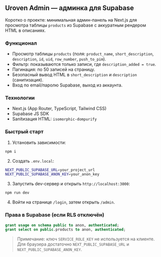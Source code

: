 ## Uroven Admin — админка для Supabase

Коротко о проекте: минимальная админ-панель на Next.js для просмотра таблицы `products` из Supabase с аккуратным рендером HTML в описаниях.

### Функционал
- Просмотр таблицы `products` (поля: `product_name`, `short_description`, `description`, `id`, `uid`, `row_number`, `push_to_pim`).
- Фильтр: показываются только записи, где `description_added = true`.
- Пагинация: по 50 записей на страницу.
- Безопасный вывод HTML в `short_description` и `description` (санитизация).
- Вход по email/паролю Supabase, выход из аккаунта.

### Технологии
- Next.js (App Router, TypeScript, Tailwind CSS)
- Supabase JS SDK
- Sanitизация HTML: `isomorphic-dompurify`

### Быстрый старт
1. Установить зависимости:
```bash
npm i
```
2. Создать `.env.local`:
```bash
NEXT_PUBLIC_SUPABASE_URL=your_project_url
NEXT_PUBLIC_SUPABASE_ANON_KEY=your_anon_key
```
3. Запустить dev-сервер и открыть `http://localhost:3000`:
```bash
npm run dev
```
4. Войти на странице `/login`, затем открыть `/admin`.

### Права в Supabase (если RLS отключён)
```sql
grant usage on schema public to anon, authenticated;
grant select on public.products to anon, authenticated;
```

> Примечание: ключ `SERVICE_ROLE_KEY` не используется на клиенте. Для браузера достаточно `NEXT_PUBLIC_SUPABASE_URL` и `NEXT_PUBLIC_SUPABASE_ANON_KEY`.
